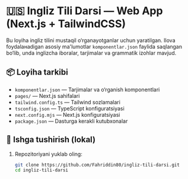 # 🇺🇸 Ingliz Tili Darsi — Web App (Next.js + TailwindCSS)

Bu loyiha ingliz tilini mustaqil o‘rganayotganlar uchun yaratilgan. Ilova foydalанadigan asosiy ma'lumotlar `komponentlar.json` faylida saqlangan bo‘lib, unda inglizcha iboralar, tarjimalar va grammatik izohlar mavjud.

## 📦 Loyiha tarkibi

- `komponentlar.json` — Tarjimalar va o‘rganish komponentlari
- `pages/` — Next.js sahifalari
- `tailwind.config.ts` — Tailwind sozlamalari
- `tsconfig.json` — TypeScript konfiguratsiyasi
- `next.config.mjs` — Next.js konfiguratsiyasi
- `package.json` — Dasturga kerakli kutubxonalar

## 🚀 Ishga tushirish (lokal)

1. Repozitoriyani yuklab oling:
   ```bash
   git clone https://github.com/Fahriddin80/ingliz-tili-darsi.git
   cd ingliz-tili-darsi
